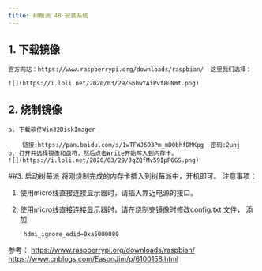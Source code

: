 ```yaml
---
title: 树莓派 4B 安装系统
---
```

## 1. 下载镜像
    官方网站：https://www.raspberrypi.org/downloads/raspbian/  这里我们选择：
        
    ![](https://i.loli.net/2020/03/29/S6hwYAiPvf8uNmt.png)
## 2. 烧制镜像
    a. 下载软件Win32DiskImager
    
        链接:https://pan.baidu.com/s/1wTFWJ6O3Pm_mD0bhfDMKpg  密码:2unj
    b. 打开并选择镜像和盘符，然后点击Write开始写入到内存卡。
    ![](https://i.loli.net/2020/03/29/JqZQfMv59IpP6GS.png)
##3. 启动树莓派
    将刚烧制完成的内存卡插入到树莓派中，开机即可。
注意事项：
1. 使用micro线直接连接显示器时，请插入靠近电源的接口。 
2. 使用micro线直接连接显示器时，请在烧制完镜像时修改config.txt 文件， 添加 
        
        hdmi_ignore_edid=0xa5000080

参考：
    https://www.raspberrypi.org/downloads/raspbian/
    https://www.cnblogs.com/EasonJim/p/6100158.html
